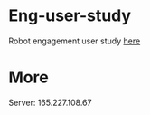 # Eng-user-study
Robot engagement user study [here](http://www.mingfeisun.com/EngagementRLfD-user-study/)

# More
Server: 165.227.108.67
